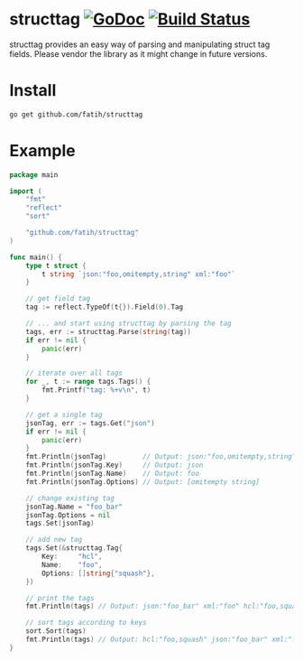 # structtag [![GoDoc](http://img.shields.io/badge/go-documentation-blue.svg?style=flat-square)](http://godoc.org/github.com/fatih/structtag) [![Build Status](https://travis-ci.org/fatih/structtag.svg?branch=master)](https://travis-ci.org/fatih/structtag)

structtag provides an easy way of parsing and manipulating struct tag fields.
Please vendor the library as it might change in future versions.

# Install

```bash
go get github.com/fatih/structtag
```

# Example

```go
package main

import (
	"fmt"
	"reflect"
	"sort"

	"github.com/fatih/structtag"
)

func main() {
	type t struct {
		t string `json:"foo,omitempty,string" xml:"foo"`
	}

	// get field tag
	tag := reflect.TypeOf(t{}).Field(0).Tag

	// ... and start using structtag by parsing the tag
	tags, err := structtag.Parse(string(tag))
	if err != nil {
		panic(err)
	}

	// iterate over all tags
	for _, t := range tags.Tags() {
		fmt.Printf("tag: %+v\n", t)
	}

	// get a single tag
	jsonTag, err := tags.Get("json")
	if err != nil {
		panic(err)
	}
	fmt.Println(jsonTag)         // Output: json:"foo,omitempty,string"
	fmt.Println(jsonTag.Key)     // Output: json
	fmt.Println(jsonTag.Name)    // Output: foo
	fmt.Println(jsonTag.Options) // Output: [omitempty string]

	// change existing tag
	jsonTag.Name = "foo_bar"
	jsonTag.Options = nil
	tags.Set(jsonTag)

	// add new tag
	tags.Set(&structtag.Tag{
		Key:     "hcl",
		Name:    "foo",
		Options: []string{"squash"},
	})

	// print the tags
	fmt.Println(tags) // Output: json:"foo_bar" xml:"foo" hcl:"foo,squash"

	// sort tags according to keys
	sort.Sort(tags)
	fmt.Println(tags) // Output: hcl:"foo,squash" json:"foo_bar" xml:"foo"
}
```
